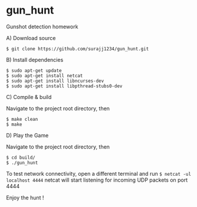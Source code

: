 # gun_hunt
Gunshot detection homework

A) Download source

    $ git clone https://github.com/surajj1234/gun_hunt.git 

B) Install dependencies

    $ sudo apt-get update
    $ sudo apt-get install netcat
    $ sudo apt-get install libncurses-dev
    $ sudo apt-get install libpthread-stubs0-dev

C) Compile & build

Navigate to the project root directory, then

    $ make clean
    $ make

D) Play the Game

Navigate to the project root directory, then

    $ cd build/
    $ ./gun_hunt

To test network connectivity, open a different terminal and run
    ```$ netcat -ul localhost 4444```
netcat will start listening for incoming UDP packets on port 4444

Enjoy the hunt !
